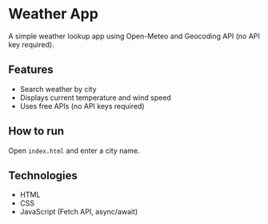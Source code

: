 # Weather App

A simple weather lookup app using Open-Meteo and Geocoding API (no API key required).

## Features
- Search weather by city
- Displays current temperature and wind speed
- Uses free APIs (no API keys required)

## How to run
Open `index.html` and enter a city name.

## Technologies
- HTML
- CSS
- JavaScript (Fetch API, async/await)
